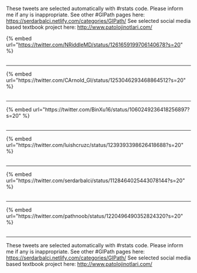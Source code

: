 

These tweets are selected automatically with #rstats code. Please inform me if any is inappropriate.
See other #GIPath pages here: https://serdarbalci.netlify.com/categories/GIPath/ 
See selected social media based textbook project here: http://www.patolojinotlari.com/

{% embed url="https://twitter.com/NRiddleMD/status/1261659199706140678?s=20" %}<br>
<br>
<hr>
{% embed url="https://twitter.com/CArnold_GI/status/1253046293468864512?s=20" %}<br>
<br>
<hr>
{% embed url="https://twitter.com/BinXu16/status/1060249236418256897?s=20" %}<br>
<br>
<hr>
{% embed url="https://twitter.com/luishcruzc/status/1239393398626418688?s=20" %}<br>
<br>
<hr>
{% embed url="https://twitter.com/serdarbalci/status/1128464025443078144?s=20" %}<br>
<br>
<hr>
{% embed url="https://twitter.com/pathnoob/status/1220496490352824320?s=20" %}<br>
<br>
<hr>


These tweets are selected automatically with #rstats code. Please inform me if any is inappropriate.
See other #GIPath pages here: https://serdarbalci.netlify.com/categories/GIPath/ 
See selected social media based textbook project here: http://www.patolojinotlari.com/
